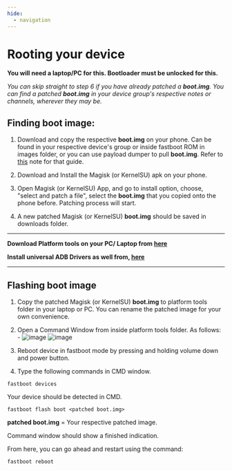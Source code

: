 ```yaml
---
hide:
  - navigation
---
```

# **Rooting your device**
**You will need a laptop/PC for this. Bootloader must be unlocked for this.**


*You can skip straight to step 6 if you have already patched a **boot.img**. You can find a patched **boot.img** in your device group's respective notes or channels, wherever they may be.* 

## Finding boot image:

1. Download and copy the respective **boot.img** on your phone. Can be found in your respective device's group or inside fastboot ROM in images folder, or you can use payload dumper to pull **boot.img**. Refer to [this](https://telegra.ru/Payload-Dumper-Guide-02-15) note for that guide.

2. Download and Install the Magisk (or KernelSU) apk on your phone. 

3. Open Magisk (or KernelSU) App, and go to install option, choose, "select and patch a file", select the **boot.img** that you copied onto the phone before. Patching process will start.

4. A new patched Magisk (or KernelSU) **boot.img** should be saved in downloads folder. 

***
**Download Platform tools on your PC/ Laptop from [here](https://developer.android.com/studio/releases/platform-tools)**

**Install universal ADB Drivers as well from, [here](https://adb.clockworkmod.com/)**
***

## Flashing boot image

1. Copy the patched Magisk (or KernelSU) **boot.img** to platform tools folder in your laptop or PC. You can rename the patched image for your own convenience. 

2. Open a Command Window from inside platform tools folder. As follows: -
![image](/img/images/miflash.png)
![image](/img/images/miflashcmd.png)



3. Reboot device in fastboot mode by pressing and holding volume down and power button. 

4. Type the following commands in CMD window.

```
fastboot devices
```

Your device should be detected in CMD.

```
fastboot flash boot <patched boot.img> 
```
**patched boot.img** = Your respective patched image.

Command window should show a finished indication. 

From here, you can go ahead and restart using the command: 
```
fastboot reboot
```

